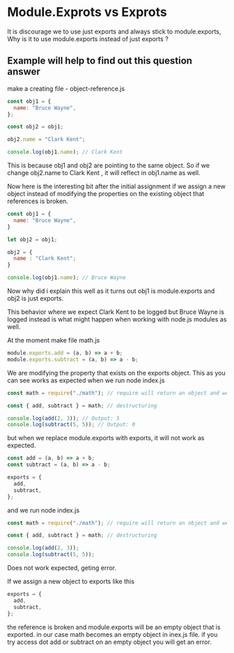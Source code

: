 # Module.Exprots vs Exprots

It is discourage we to use just exports and always stick to module.exports, Why is it to use module.exports instead of just exports ?

## Example will help to find out this question answer

make a creating file - object-reference.js

```js
const obj1 = {
  name: "Bruce Wayne",
};

const obj2 = obj1;

obj2.name = "Clark Kent";

console.log(obj1.name); // Clark Kent
```

This is because obj1 and obj2 are pointing to the same object. So if we change obj2.name to Clark Kent , it will reflect in obj1.name as well.

Now here is the interesting bit after the initial assignment if we assign a new object instead of modifying the properties on the existing object that references is broken.

```js
const obj1 = {
  name: "Bruce Wayne",
}

let obj2 = obj1;

obj2 = {
  name : "Clark Kent";
}

console.log(obj1.name); // Bruce Wayne
```

Now why did i explain this well as it turns out obj1 is module.exports and obj2 is just exports.

This behavior where we expect Clark Kent to be logged but Bruce Wayne is logged instead is what might happen when working with node.js modules as well.

At the moment make file math.js

```js
module.exports.add = (a, b) => a + b;
module.exports.subtract = (a, b) => a - b;
```

We are modifying the property that exists on the exports object. This as you can see works as expected when we run node index.js

```js
const math = require("./math"); // require will return an object and we assign it to math

const { add, subtract } = math; // destructuring

console.log(add(2, 3)); // Output: 5
console.log(subtract(5, 5)); // Output: 0
```

but when we replace module.exports with exports, it will not work as expected.

```js
const add = (a, b) => a + b;
const subtract = (a, b) => a - b;

exports = {
  add,
  subtract,
};
```

and we run node index.js

```js
const math = require("./math"); // require will return an object and we assign it to math

const { add, subtract } = math; // destructuring

console.log(add(2, 3));
console.log(subtract(5, 5));
```

Does not work expected, geting error.

If we assign a new object to exports like this

```js
exports = {
  add,
  subtract,
};
```

the reference is broken and module.exports will be an empty object that is exported. in our case math becomes an empty object in inex.js file.
if you try access dot add or subtract on an empty object you will get an error.
